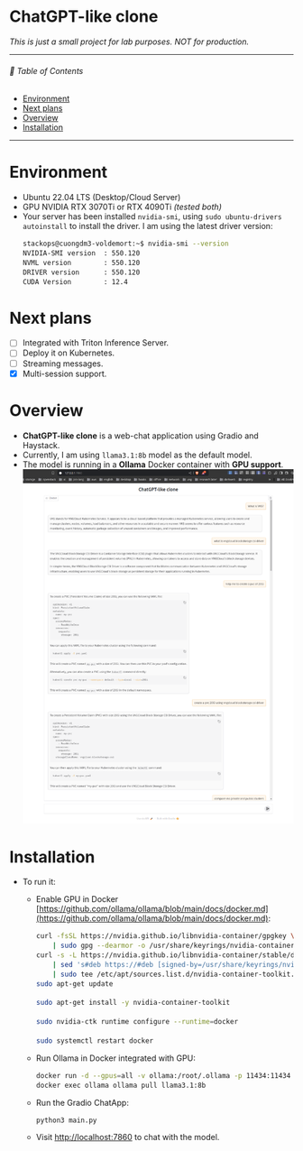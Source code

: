 # ChatGPT-like clone

_This is just a small project for lab purposes. NOT for production._
<hr>

###### 🌈 Table of Contents

- [Environment](#environment)
- [Next plans](#next-plans)
- [Overview](#overview)
- [Installation](#installation)

<hr>

# Environment
- Ubuntu 22.04 LTS (Desktop/Cloud Server)
- GPU NVIDIA RTX 3070Ti or RTX 4090Ti _(tested both)_
- Your server has been installed `nvidia-smi`, using `sudo ubuntu-drivers autoinstall` to install the driver. I am using the latest driver version:
  ```bash
  stackops@cuongdm3-voldemort:~$ nvidia-smi --version
  NVIDIA-SMI version  : 550.120
  NVML version        : 550.120
  DRIVER version      : 550.120
  CUDA Version        : 12.4
  ```

# Next plans

- [ ] Integrated with Triton Inference Server.
- [ ] Deploy it on Kubernetes.
- [ ] Streaming messages.
- [x] Multi-session support.

# Overview

- **ChatGPT-like clone** is a web-chat application using Gradio and Haystack.
- Currently, I am using `llama3.1:8b` model as the default model.
- The model is running in a **Ollama** Docker container with **GPU support**.
  ![](./assets/01.png)

# Installation

- To run it:
    - Enable GPU in
      Docker [https://github.com/ollama/ollama/blob/main/docs/docker.md](https://github.com/ollama/ollama/blob/main/docs/docker.md):
      ```bash
      curl -fsSL https://nvidia.github.io/libnvidia-container/gpgkey \
          | sudo gpg --dearmor -o /usr/share/keyrings/nvidia-container-toolkit-keyring.gpg
      curl -s -L https://nvidia.github.io/libnvidia-container/stable/deb/nvidia-container-toolkit.list \
          | sed 's#deb https://#deb [signed-by=/usr/share/keyrings/nvidia-container-toolkit-keyring.gpg] https://#g' \
          | sudo tee /etc/apt/sources.list.d/nvidia-container-toolkit.list
      sudo apt-get update
  
      sudo apt-get install -y nvidia-container-toolkit
  
      sudo nvidia-ctk runtime configure --runtime=docker
  
      sudo systemctl restart docker
      ```

    - Run Ollama in Docker integrated with GPU:
      ```bash
      docker run -d --gpus=all -v ollama:/root/.ollama -p 11434:11434 --name ollama ollama/ollama
      docker exec ollama ollama pull llama3.1:8b
      ```
    - Run the Gradio ChatApp:
      ```bash
      python3 main.py
      ```
    - Visit [http://localhost:7860](http://localhost:7860) to chat with the model.
    